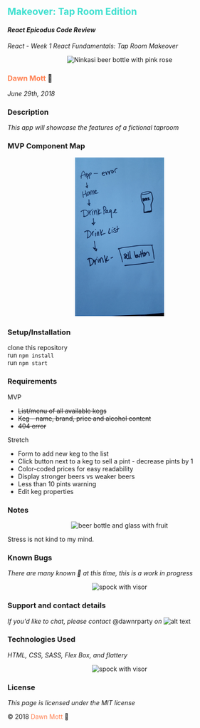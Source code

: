 <!-- Twitter icon from https://github.com/carlsednaoui/gitsocial -->
[1.1]: http://i.imgur.com/tXSoThF.png (twitter icon with padding)
## <span style="color: turquoise">Makeover: Tap Room Edition</span>

#### _React Epicodus Code Review_
_React - Week 1 React Fundamentals: Tap Room Makeover_

<div style="text-align:center"><img src="src/assets/ninkasi-rose.jpeg" alt="Ninkasi beer bottle with pink rose" width="200"></div>


### <span style="color: coral">Dawn Mott</span> :sunrise_over_mountains:
_June 29th, 2018_

### Description
_This app will showcase the features of a fictional taproom <br>_

### MVP Component Map
<div style="text-align:center"><img src="src/assets/component-map.jpg" alt="sketch of component map" width="200"></div>


### Setup/Installation
clone this repository
<br>
run `npm install`
<br>
run `npm start`

### Requirements
MVP
* ~~List/menu of all available kegs~~
* ~~Keg - name, brand, price and alcohol content~~
* ~~404 error~~

Stretch
* Form to add new keg to the list
* Click button next to a keg to sell a pint - decrease pints by 1
* Color-coded prices for easy readability
*  Display stronger beers vs weaker beers
* Less than 10 pints warning
* Edit keg properties

### Notes

<div style="text-align:center"><img src="src/assets/fruit-beer.jpg" alt="beer bottle and glass with fruit" width="200"></div>

Stress is not kind to my mind.


### Known Bugs

_There are many known :bug: at this time, this is a work in progress_
<div style="text-align:center"><img src="src/assets/SS.png" alt="spock with visor" width="200"></div>

### Support and contact details

_If you'd like to chat, please contact_ @dawnrparty _on_ ![alt text][1.1]

### Technologies Used

_HTML, CSS, SASS, Flex Box, and flattery_

<div style="text-align:center"><img src="https://i.gifer.com/HysY.gif" alt="spock with visor" width="200"></div>

### License

*This page is licensed under the MIT license*

&copy; 2018 <span style="color: coral">Dawn Mott</span> :sunrise_over_mountains:
